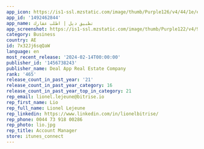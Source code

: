 ```yaml
---
app_icon: https://is1-ssl.mzstatic.com/image/thumb/Purple126/v4/44/1e/e7/441ee7ad-f031-9610-6fb4-56ad2ef1be47/AppIcon-0-0-1x_U007emarketing-0-7-0-85-220.png/1024x1024bb.png
app_id: '1492462844'
app_name: تطبيق ديل | اطلب عقارك
app_screenshot: https://is1-ssl.mzstatic.com/image/thumb/Purple122/v4/9c/56/92/9c5692e3-8590-40a1-b166-e6c2cb730274/58f9c0c3-153a-4ee5-a175-5519466917ea__U062a_U0635_U0645_U064a_U0645__U0627_U0644_U0645_U062a_U0627_U062c_U0631_2688-01.jpg/1242x2688bb.png
category: Business
country: AE
id: 7x32Jj6sqQaW
language: en
most_recent_release: '2024-02-14T00:00:00'
publisher_id: '1456738243'
publisher_name: Deal App Real Estate Company
rank: '465'
release_count_in_past_year: '21'
release_count_in_past_year_category: 16
release_count_in_past_year_top_in_category: 21
rep_email: lionel.lejeune@bitrise.io
rep_first_name: Lio
rep_full_name: Lionel Lejeune
rep_linkedin: https://www.linkedin.com/in/lionelbitrise/
rep_phone: 0044 73 918 00286
rep_photo: lio.jpg
rep_title: Account Manager
store: itunes_connect
---
```


